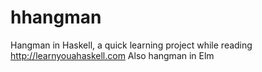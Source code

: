 # hhangman
Hangman in Haskell, a quick learning project while reading http://learnyouahaskell.com
Also hangman in Elm
